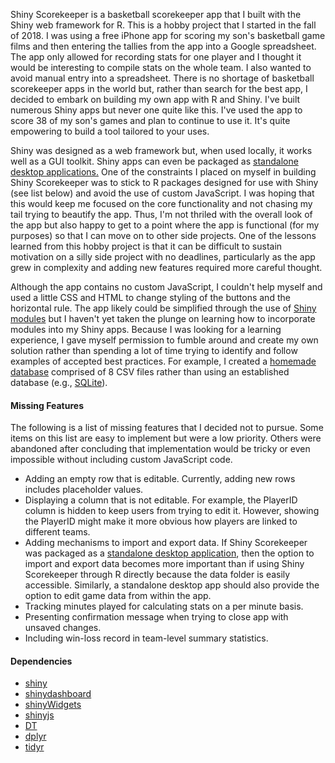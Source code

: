 
Shiny Scorekeeper is a basketball scorekeeper app that I built with the Shiny web framework for R. This is a hobby project that I started in the fall of 2018. I was using a free iPhone app for scoring my son's basketball game films and then entering the tallies from the app into a Google spreadsheet. The app only allowed for recording stats for one player and I thought it would be interesting to compile stats on the whole team. I also wanted to avoid manual entry into a spreadsheet. There is no shortage of basketball scorekeeper apps in the world but, rather than search for the best app, I decided to embark on building my own app with R and Shiny. I've built numerous Shiny apps but never one quite like this. I've used the app to score 38 of my son's games and plan to continue to use it. It's quite empowering to build a tool tailored to your uses.

Shiny was designed as a web framework but, when used locally, it works well as a GUI toolkit. Shiny apps can even be packaged as [standalone desktop applications.](https://www.travishinkelman.com/post/dsm2-viz-tool/) One of the constraints I placed on myself in building Shiny Scorekeeper was to stick to R packages designed for use with Shiny (see list below) and avoid the use of custom JavaScript. I was hoping that this would keep me focused on the core functionality and not chasing my tail trying to beautify the app. Thus, I'm not thriled with the overall look of the app but also happy to get to a point where the app is functional (for my purposes) so that I can move on to other side projects. One of the lessons learned from this hobby project is that it can be difficult to sustain motivation on a silly side project with no deadlines, particularly as the app grew in complexity and adding new features required more careful thought.

Although the app contains no custom JavaScript, I couldn't help myself and used a little CSS and HTML to change styling of the buttons and the horizontal rule. The app likely could be simplified through the use of [Shiny modules](https://shiny.rstudio.com/articles/modules.html) but I haven't yet taken the plunge on learning how to incorporate modules into my Shiny apps. Because I was looking for a learning experience, I gave myself permission to fumble around and create my own solution rather than spending a lot of time trying to identify and follow examples of accepted best practices. For example, I created a [homemade database](https://www.travishinkelman.com/post/dt-datatable-crud) comprised of 8 CSV files rather than using an established database (e.g., [SQLite](https://www.sqlite.org/index.html)).

#### Missing Features
The following is a list of missing features that I decided not to pursue. Some items on this list are easy to implement but were a low priority. Others were abandoned after concluding that implementation would be tricky or even impossible without including custom JavaScript code.

* Adding an empty row that is editable. Currently, adding new rows includes placeholder values.
* Displaying a column that is not editable. For example, the PlayerID column is hidden to keep users from trying to edit it. However, showing the PlayerID might make it more obvious how players are linked to different teams.
* Adding mechanisms to import and export data. If Shiny Scorekeeper was packaged as a [standalone desktop application](https://www.travishinkelman.com/post/dsm2-viz-tool/), then the option to import and export data becomes more important than if using Shiny Scorekeeper through R directly because the data folder is easily accessible. Similarly, a standalone desktop app should also provide the option to edit game data from within the app.
* Tracking minutes played for calculating stats on a per minute basis.
* Presenting confirmation message when trying to close app with unsaved changes.
* Including win-loss record in team-level summary statistics.

#### Dependencies
* [shiny](http://shiny.rstudio.com)
* [shinydashboard](https://rstudio.github.io/shinydashboard/)
* [shinyWidgets](https://dreamrs.github.io/shinyWidgets/index.html)
* [shinyjs](https://deanattali.com/shinyjs/)
* [DT](https://rstudio.github.io/DT/)
* [dplyr](https://dplyr.tidyverse.org)
* [tidyr](https://tidyr.tidyverse.org)
